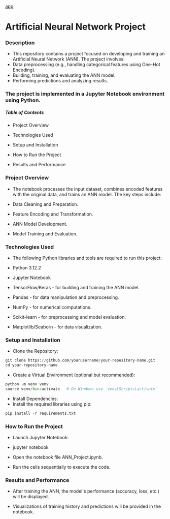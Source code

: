 [app](https://ann-project-d2pqezobe2gj3yvwaqctsx.streamlit.app)

# Artificial Neural Network Project

### Description
- This repository contains a project focused on developing and training an Artificial Neural Network (ANN). The project involves:
- Data preprocessing (e.g., handling categorical features using One-Hot Encoding).
- Building, training, and evaluating the ANN model.
- Performing predictions and analyzing results.

### The project is implemented in a Jupyter Notebook environment using Python.

##### Table of Contents

- Project Overview

- Technologies Used

- Setup and Installation

- How to Run the Project

- Results and Performance

 

### Project Overview

- The notebook processes the input dataset, combines encoded features with the original data, and trains an ANN model. The key steps include:

- Data Cleaning and Preparation.

- Feature Encoding and Transformation.

- ANN Model Development.

- Model Training and Evaluation.

### Technologies Used

- The following Python libraries and tools are required to run this project:

- Python 3.12.2

- Jupyter Notebook

- TensorFlow/Keras - for building and training the ANN model.

- Pandas - for data manipulation and preprocessing.

- NumPy - for numerical computations.

- Scikit-learn - for preprocessing and model evaluation.

- Matplotlib/Seaborn - for data visualization.

### Setup and Installation

- Clone the Repository:

```python
git clone https://github.com/yourusername/your-repository-name.git
cd your-repository-name
```

- Create a Virtual Environment (optional but recommended):

```python
python -m venv venv
source venv/bin/activate   # On Windows use `venv\Scripts\activate`
```

- Install Dependencies:
- Install the required libraries using pip:

```python
pip install -r requirements.txt
```

### How to Run the Project

- Launch Jupyter Notebook:

- jupyter notebook

- Open the notebook file ANN_Project.ipynb.

- Run the cells sequentially to execute the code.

### Results and Performance

- After training the ANN, the model's performance (accuracy, loss, etc.) will be displayed.

- Visualizations of training history and predictions will be provided in the notebook.




